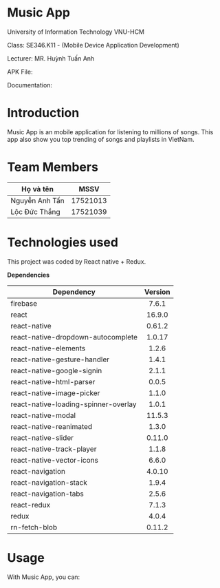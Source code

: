 # Music App
<p>University of Information Technology VNU-HCM</p>
<p>Class: SE346.K11 - (Mobile Device Application Development)</p>
<p>Lecturer: MR. Huỳnh Tuấn Anh</p>
<p>APK File: </p>
<p>Documentation:</p>

# Introduction
Music App is an mobile application for listening to millions of songs. This app also show you top trending of songs and playlists in VietNam.

# Team Members
| Họ và tên        | MSSV           |
| ------------- |:-------------:|
| Nguyễn Anh Tấn      | 17521013|
| Lộc Đức Thắng      | 17521039|

# Technologies used
This project was coded by React native + Redux.

**Dependencies**

| Dependency        | Version           |
| ------------- |:-------------:|
| firebase      | 7.6.1|
| react      | 16.9.0      |
| react-native | 0.61.2      |
| react-native-dropdown-autocomplete      | 1.0.17      |
| react-native-elements      | 1.2.6      |
| react-native-gesture-handler      | 1.4.1      |
| react-native-google-signin      | 2.1.1      |
| react-native-html-parser      | 0.0.5      |
| react-native-image-picker      | 1.1.0      |
| react-native-loading-spinner-overlay      | 1.0.1      |
| react-native-modal      | 11.5.3      |
| react-native-reanimated      | 1.3.0      |
| react-native-slider      | 0.11.0      |
| react-native-track-player      | 1.1.8      |
| react-native-vector-icons      | 6.6.0      |
| react-navigation      | 4.0.10      |
| react-navigation-stack      | 1.9.4      |
| react-navigation-tabs      | 2.5.6      |
| react-redux      | 7.1.3      |
| redux      | 4.0.4      |
| rn-fetch-blob      | 0.11.2      |

# Usage
With Music App, you can:





